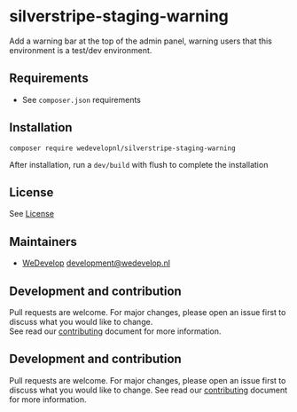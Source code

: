 # silverstripe-staging-warning
Add a warning bar at the top of the admin panel, warning users that this environment is a test/dev environment.

## Requirements
* See `composer.json` requirements

## Installation
```
composer require wedevelopnl/silverstripe-staging-warning
```

After installation, run a `dev/build` with flush to complete the installation

## License
See [License](LICENSE)

## Maintainers
* [WeDevelop](https://www.wedevelop.nl/) <development@wedevelop.nl>

## Development and contribution
Pull requests are welcome. For major changes, please open an issue first to discuss what you would like to change.\
See read our [contributing](CONTRIBUTING.md) document for more information.

## Development and contribution
Pull requests are welcome. For major changes, please open an issue first to discuss what you would like to change.
See read our [contributing](CONTRIBUTING.md) document for more information.
